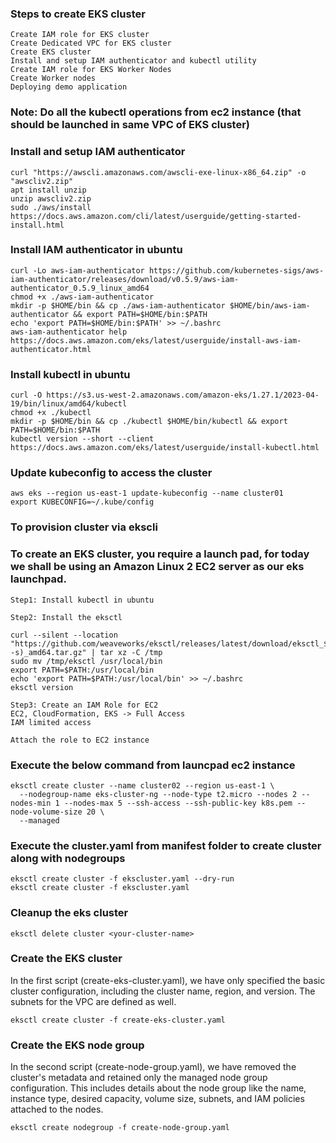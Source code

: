 ### Steps to create EKS cluster
```
Create IAM role for EKS cluster
Create Dedicated VPC for EKS cluster
Create EKS cluster
Install and setup IAM authenticator and kubectl utility
Create IAM role for EKS Worker Nodes
Create Worker nodes
Deploying demo application 
```

### Note: Do all the kubectl operations from ec2 instance (that should be launched in same VPC of EKS cluster)

### Install and setup IAM authenticator
```
curl "https://awscli.amazonaws.com/awscli-exe-linux-x86_64.zip" -o "awscliv2.zip"
apt install unzip
unzip awscliv2.zip
sudo ./aws/install
https://docs.aws.amazon.com/cli/latest/userguide/getting-started-install.html
```

### Install IAM authenticator in ubuntu
```
curl -Lo aws-iam-authenticator https://github.com/kubernetes-sigs/aws-iam-authenticator/releases/download/v0.5.9/aws-iam-authenticator_0.5.9_linux_amd64
chmod +x ./aws-iam-authenticator
mkdir -p $HOME/bin && cp ./aws-iam-authenticator $HOME/bin/aws-iam-authenticator && export PATH=$HOME/bin:$PATH
echo 'export PATH=$HOME/bin:$PATH' >> ~/.bashrc
aws-iam-authenticator help
https://docs.aws.amazon.com/eks/latest/userguide/install-aws-iam-authenticator.html
```

### Install kubectl in ubuntu
```
curl -O https://s3.us-west-2.amazonaws.com/amazon-eks/1.27.1/2023-04-19/bin/linux/amd64/kubectl
chmod +x ./kubectl
mkdir -p $HOME/bin && cp ./kubectl $HOME/bin/kubectl && export PATH=$HOME/bin:$PATH
kubectl version --short --client
https://docs.aws.amazon.com/eks/latest/userguide/install-kubectl.html
```

### Update kubeconfig to access the cluster
```
aws eks --region us-east-1 update-kubeconfig --name cluster01
export KUBECONFIG=~/.kube/config
```

### To provision cluster via ekscli
### To create an EKS cluster, you require a launch pad, for today we shall be using an Amazon Linux 2 EC2 server as our eks launchpad.

```
Step1: Install kubectl in ubuntu

Step2: Install the eksctl

curl --silent --location "https://github.com/weaveworks/eksctl/releases/latest/download/eksctl_$(uname -s)_amd64.tar.gz" | tar xz -C /tmp
sudo mv /tmp/eksctl /usr/local/bin
export PATH=$PATH:/usr/local/bin
echo 'export PATH=$PATH:/usr/local/bin' >> ~/.bashrc
eksctl version

Step3: Create an IAM Role for EC2
EC2, CloudFormation, EKS -> Full Access
IAM limited access

Attach the role to EC2 instance
```

### Execute the below command from launcpad ec2 instance
```
eksctl create cluster --name cluster02 --region us-east-1 \
  --nodegroup-name eks-cluster-ng --node-type t2.micro --nodes 2 --nodes-min 1 --nodes-max 5 --ssh-access --ssh-public-key k8s.pem --node-volume-size 20 \
  --managed
```

### Execute the cluster.yaml from manifest folder to create cluster along with nodegroups
```
eksctl create cluster -f ekscluster.yaml --dry-run
eksctl create cluster -f ekscluster.yaml
```

### Cleanup the eks cluster
```
eksctl delete cluster <your-cluster-name>
```

### Create the EKS cluster
In the first script (create-eks-cluster.yaml), we have only specified the basic cluster configuration, including the cluster name, region, and version. The subnets for the VPC are defined as well.

```
eksctl create cluster -f create-eks-cluster.yaml
```

### Create the EKS node group
In the second script (create-node-group.yaml), we have removed the cluster's metadata and retained only the managed node group configuration. This includes details about the node group like the name, instance type, desired capacity, volume size, subnets, and IAM policies attached to the nodes.

```
eksctl create nodegroup -f create-node-group.yaml
```